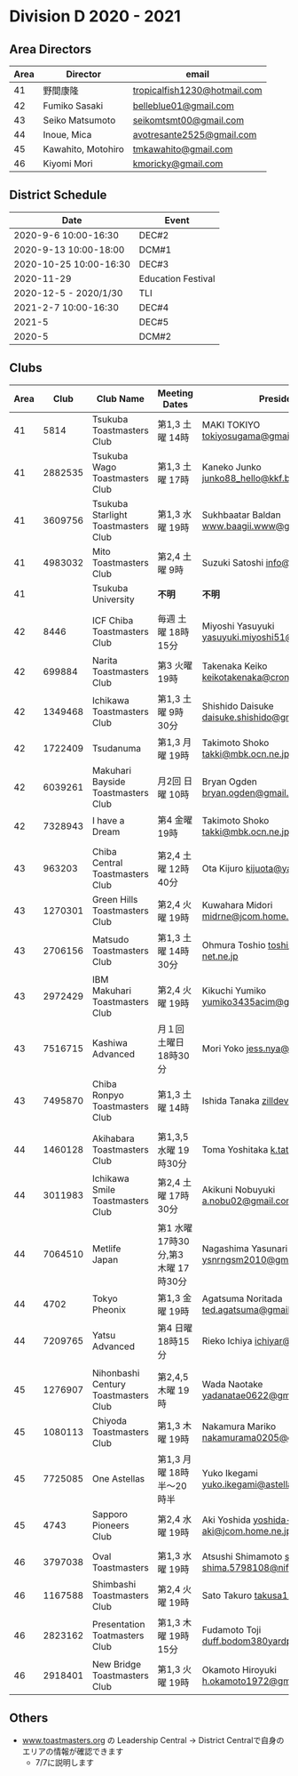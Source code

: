 # Division D 2020 - 2021
  
## Area Directors
  
|Area|Director|email|
|----|--------|-----|
|41|野間康隆|tropicalfish1230@hotmail.com|
|42|Fumiko Sasaki|belleblue01@gmail.com|
|43|Seiko Matsumoto|seikomtsmt00@gmail.com|
|44|Inoue, Mica|avotresante2525@gmail.com|
|45|Kawahito, Motohiro|tmkawahito@gmail.com|
|46|Kiyomi Mori|kmoricky@gmail.com|
  
## District Schedule
  
|Date|Event|
|----|-----|
|2020-9-6 10:00-16:30|DEC#2|
|2020-9-13 10:00-18:00|DCM#1|
|2020-10-25 10:00-16:30|DEC#3|
|2020-11-29|Education Festival|
|2020-12-5 - 2020/1/30|TLI|
|2021-2-7 10:00-16:30|DEC#4|
|2021-5|DEC#5|
|2020-5|DCM#2|
  
## Clubs
  
|Area|Club|Club Name|Meeting Dates|President|
|----|----|---------|-------------|---------|
|41|5814|Tsukuba Toastmasters Club|第1,3 土曜 14時|MAKI TOKIYO tokiyosugama@gmail.com|
|41|2882535|Tsukuba Wago Toastmasters Club|第1,3 土曜 17時|Kaneko Junko junko88_hello@kkf.biglobe.ne.jp|
|41|3609756|Tsukuba Starlight Toastmasters Club|第1,3 水曜 19時|Sukhbaatar Baldan www.baagii.www@gmail.com|
|41|4983032|Mito Toastmasters Club|第2,4 土曜 9時|Suzuki Satoshi info@satrex.jp|
|41||Tsukuba University|**不明**|**不明**|
||||
|42|8446|ICF Chiba Toastmasters Club|毎週 土曜 18時15分|Miyoshi Yasuyuki yasuyuki.miyoshi51@gmail.com|
|42|699884|Narita Toastmasters Club|第3 火曜 19時|Takenaka Keiko keikotakenaka@cronos.ocn.ne.jp|
|42|1349468|Ichikawa Toastmasters Club|第1,3 土曜 9時30分|Shishido Daisuke daisuke.shishido@gmail.com|
|42|1722409|Tsudanuma|第1,3 月曜 19時|Takimoto Shoko takki@mbk.ocn.ne.jp|
|42|6039261|Makuhari Bayside Toastmasters Club|月2回 日曜 10時|Bryan Ogden bryan.ogden@gmail.com|
|42|7328943|I have a Dream|第4 金曜 19時|Takimoto Shoko takki@mbk.ocn.ne.jp|
||||
|43|963203|Chiba Central Toastmasters Club|第2,4 土曜 12時40分|Ota Kijuro kijuota@yahoo.co.jp|
|43|1270301|Green Hills Toastmasters Club|第2,4 火曜 19時|Kuwahara Midori midrne@jcom.home.ne.jp|
|43|2706156|Matsudo Toastmasters Club|第1,3 土曜 14時30分|Ohmura Toshio toshi_oh@fd5.so-net.ne.jp|
|43|2972429|IBM Makuhari Toastmasters Club|第2,4 火曜 19時|Kikuchi Yumiko yumiko3435acim@gmail.com|
|43|7516715|Kashiwa Advanced|月１回 土曜日 18時30分|Mori Yoko jess.nya@gmail.com|
|43|7495870|Chiba Ronpyo Toastmasters Club|第1,3 土曜 14時|Ishida Tanaka zilldeve@gmail.com|
||||
|44|1460128|Akihabara Toastmasters Club|第1,3,5 水曜 19時30分|Toma Yoshitaka k.tatu@hotmail.co.jp|
|44|3011983|Ichikawa Smile Toastmasters Club|第2,4 土曜 17時30分|Akikuni Nobuyuki a.nobu02@gmail.com|
|44|7064510|Metlife Japan|第1 水曜 17時30分,第3 木曜 17時30分|Nagashima Yasunari ysnrngsm2010@gmail.com|
|44|4702|Tokyo Pheonix|第1,3 金曜 19時|Agatsuma Noritada ted.agatsuma@gmail.com|
|44|7209765|Yatsu Advanced|第4 日曜 18時15分|Rieko Ichiya ichiyar@jcom.zaq.ne.jp|
||||
|45|1276907|Nihonbashi Century Toastmasters Club|第2,4,5 木曜 19時|Wada Naotake yadanatae0622@gmail.com|
|45|1080113|Chiyoda Toastmasters Club|第1,3 木曜 19時|Nakamura Mariko nakamurama0205@gmail.com|
|45|7725085|One Astellas|第1,3 月曜 18時半～20時半|Yuko Ikegami yuko.ikegami@astellas.com|
|45|4743|Sapporo Pioneers Club|第2,4 水曜 19時|Aki Yoshida yoshida-aki@jcom.home.ne.jp|
||||
|46|3797038|Oval Toastmasters|第1,3 水曜 19時|Atsushi Shimamoto shima-shima.5798108@nifty.com|
|46|1167588|Shimbashi Toastmasters Club|第2,4 火曜 19時|Sato Takuro takusa12@gmail.com|
|46|2823162|Presentation Toatmasters Club|第1,3 木曜 19時15分|Fudamoto Toji duff.bodom380yardpar4@gmail.com|
|46|2918401|New Bridge Toastmasters Club|第1,3 火曜 19時|Okamoto Hiroyuki h.okamoto1972@gmail.com|
  
## Others
  
- www.toastmasters.org の Leadership Central -> District Centralで自身のエリアの情報が確認できます
    - 7/7に説明します
